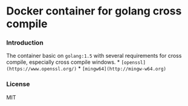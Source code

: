 # Docker container for golang cross compile


### Introduction

The container basic on `golang:1.5` with several requirements for cross compile,
especially cross compile windows.
    * `[openssl](https://www.openssl.org/)`
    * `[mingw64](http://mingw-w64.org)`

### License

MIT
